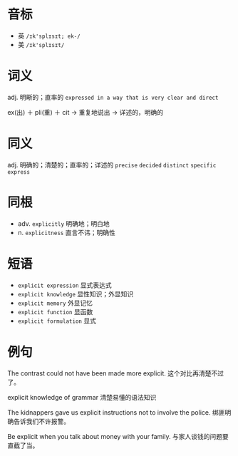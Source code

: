 # 音标

- 英 `/ɪk'splɪsɪt; ek-/`
- 美 `/ɪk'splɪsɪt/`

# 词义

adj. 明晰的；直率的
`expressed in a way that is very clear and direct`



ex(出) ＋ pli(重) ＋ cit → 重复地说出 → 详述的，明确的

# 同义

adj. 明确的；清楚的；直率的；详述的
`precise` `decided` `distinct` `specific` `express`

# 同根

- adv. `explicitly` 明确地；明白地
- n. `explicitness` 直言不讳；明确性

# 短语

- `explicit expression` 显式表达式
- `explicit knowledge` 显性知识；外显知识
- `explicit memory` 外显记忆
- `explicit function` 显函数
- `explicit formulation` 显式

# 例句

The contrast could not have been made more explicit.
这个对比再清楚不过了。

explicit knowledge of grammar
清楚易懂的语法知识

The kidnappers gave us explicit instructions not to involve the police.
绑匪明确告诉我们不许报警。

Be explicit when you talk about money with your family.
与家人谈钱的问题要直截了当。


